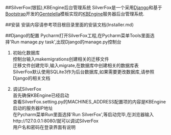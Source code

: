 ##SilverFox(银狐),KBEngine后台管理系统
SilverFox是一个采用[Django](https://www.djangoproject.com/)和基于[Bootstrap](http://v3.bootcss.com/)开发的[Gentelella](https://github.com/puikinsh/gentelella)模板实现的[KBEngine](http://kbengine.org/cn/)服务器后台管理系统.

##安装
安装内容请参考项目根目录里面的安装文档(Installer.md)

##Django的配置
Pycharm打开SilverFox工程,在Pycharm菜单Tools里面选择'Run manage.py task',出现Django的manage.py控制台  


1. 初始化数据库   
控制台输入makemigrations创建相关的迁移文件   
迁移文件创建完毕,输入migrate,在数据库中创建相关的数据库表  
SilverFox默认使用SQLite3作为后台数据库,如果需要更改数据库,请参照Django的相关文档

2. 调试SilverFox   
首先确保KBEngine已经启动  
查看SilverFox.setting.py的MACHINES_ADDRESS配置项的内容是KBEngine启动的服务器IP地址   
在Pycharm菜单Run里面选择'Run SilverFox',等启动完毕,在浏览器输入http://127.0.0.1:8080/就可以调试SilverFox   
用户名和密码在登录界面有说明

